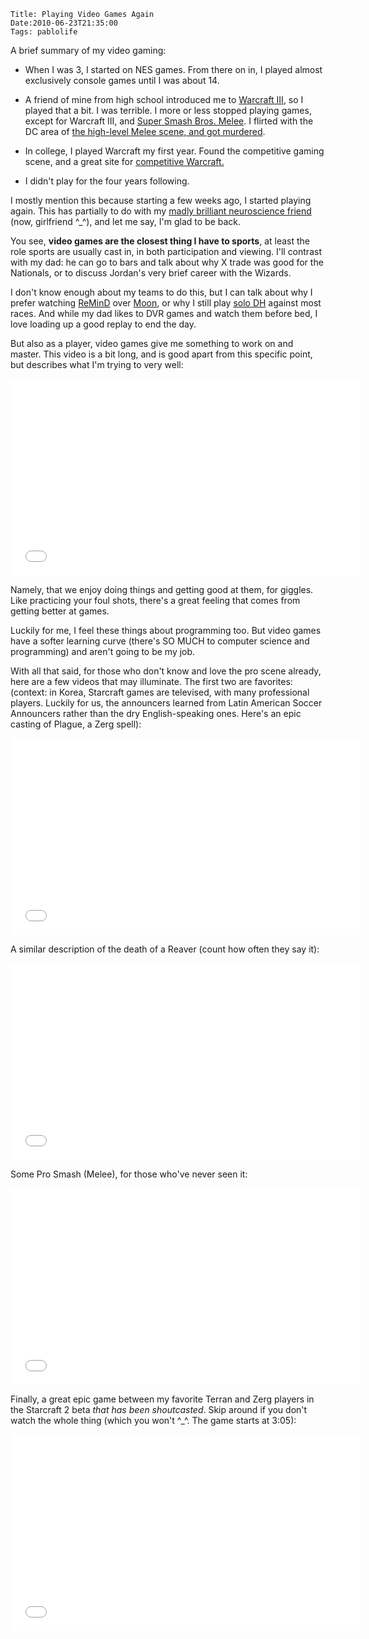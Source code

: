     Title: Playing Video Games Again
    Date:2010-06-23T21:35:00
    Tags: pablolife

A brief summary of my video gaming:

*  When I was 3, I started on NES games.  From there on in, I played almost exclusively
console games until I was about 14.

<!-- more -->

* A friend of mine from high school introduced me to [Warcraft III][1], so I
played that a bit. I was terrible. I more or less stopped playing games,
except for Warcraft III, and [Super Smash Bros. Melee][2]. I flirted with the
DC area of [the high-level Melee scene, and got murdered][3].

* In college, I played Warcraft my first year. Found the competitive gaming
scene, and a great site for [competitive Warcraft.][4]

* I didn't play for the four years following.

I mostly mention this because starting a few weeks ago, I started playing
again. This has partially to do with my [madly brilliant neuroscience
friend][5] (now, girlfriend ^\_^), and let me say, I'm glad to be back.

You see, **video games are the closest thing I have to sports**, at least the
role sports are usually cast in, in both participation and viewing. I'll
contrast with my dad: he can go to bars and talk about why X trade was good
for the Nationals, or to discuss Jordan's very brief career with the Wizards.

I don't know enough about my teams to do this, but I can talk about why I
prefer watching [ReMinD][6] over [Moon][7], or why I still play [solo DH][8]
against most races. And while my dad likes to DVR games and watch them before
bed, I love loading up a good replay to end the day.

But also as a player, video games give me something to work on and master.
This video is a bit long, and is good apart from this specific point, but
describes what I'm trying to very well:

<iframe width="560" height="315" src="//www.youtube.com/embed/u6XAPnuFjJc" frameborder="0" allowfullscreen></iframe>

Namely, that we enjoy doing things and getting good at them, for giggles. Like
practicing your foul shots, there's a great feeling that comes from getting
better at games.

Luckily for me, I feel these things about programming too. But video games
have a softer learning curve (there's SO MUCH to computer science and
programming) and aren't going to be my job.

With all that said, for those who don't know and love the pro scene already,
here are a few videos that may illuminate. The first two are favorites:
(context: in Korea, Starcraft games are televised, with many professional
players. Luckily for us, the announcers learned from Latin American Soccer
Announcers rather than the dry English-speaking ones. Here's an epic casting
of Plague, a Zerg spell):

<iframe width="560" height="315" src="//www.youtube.com/embed/Vpuv7VPb2rA" frameborder="0" allowfullscreen></iframe>

A similar description of the death of a Reaver (count how often they say it):

<iframe width="560" height="315" src="//www.youtube.com/embed/msSvZPZXwJU" frameborder="0" allowfullscreen></iframe>

Some Pro Smash (Melee), for those who've never seen it:

<iframe width="560" height="315" src="//www.youtube.com/embed/quwGWPUGyHM" frameborder="0" allowfullscreen></iframe>

Finally, a great epic game between my favorite Terran and Zerg players in the
Starcraft 2 beta _that has been shoutcasted_. Skip around if you don't watch
the whole thing (which you won't ^_^. The game starts at 3:05):

<iframe width="560" height="315" src="//www.youtube.com/embed/93fn2VsUyDo" frameborder="0" allowfullscreen></iframe>

   [1]: http://us.blizzard.com/en-us/games/war3/index.html?rhtml=y
   [2]: http://en.wikipedia.org/wiki/Super_Smash_Bros._Melee
   [3]: http://www.smashboards.com/
   [4]: http://www.wcreplays.com
   [5]: http://www.morepaul.com/2010/05/my-last-study-break.html
   [6]: http://www.gosugamers.net/warcraft/rankings/755
   [7]: http://www.gosugamers.net/warcraft/rankings/615
   [8]: http://classic.battle.net/war3/nightelf/units/demonhunter.shtml
